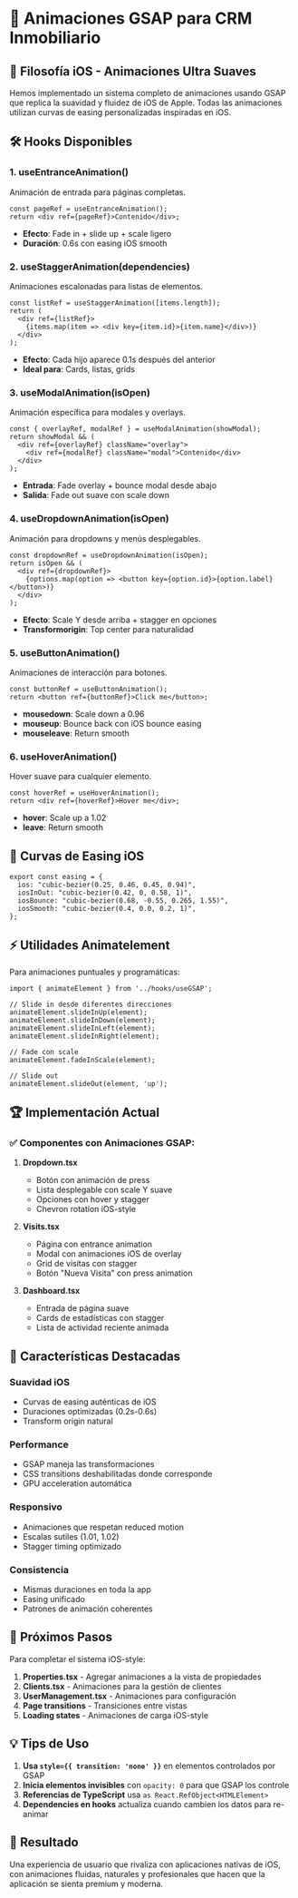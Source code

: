 # 🎨 Animaciones GSAP para CRM Inmobiliario

## 📱 **Filosofía iOS - Animaciones Ultra Suaves**

Hemos implementado un sistema completo de animaciones usando GSAP que replica la suavidad y fluidez de iOS de Apple. Todas las animaciones utilizan curvas de easing personalizadas inspiradas en iOS.

## 🛠️ **Hooks Disponibles**

### 1. **useEntranceAnimation()**
Animación de entrada para páginas completas.
```tsx
const pageRef = useEntranceAnimation();
return <div ref={pageRef}>Contenido</div>;
```
- **Efecto**: Fade in + slide up + scale ligero
- **Duración**: 0.6s con easing iOS smooth

### 2. **useStaggerAnimation(dependencies)**
Animaciones escalonadas para listas de elementos.
```tsx
const listRef = useStaggerAnimation([items.length]);
return (
  <div ref={listRef}>
    {items.map(item => <div key={item.id}>{item.name}</div>)}
  </div>
);
```
- **Efecto**: Cada hijo aparece 0.1s después del anterior
- **Ideal para**: Cards, listas, grids

### 3. **useModalAnimation(isOpen)**
Animación específica para modales y overlays.
```tsx
const { overlayRef, modalRef } = useModalAnimation(showModal);
return showModal && (
  <div ref={overlayRef} className="overlay">
    <div ref={modalRef} className="modal">Contenido</div>
  </div>
);
```
- **Entrada**: Fade overlay + bounce modal desde abajo
- **Salida**: Fade out suave con scale down

### 4. **useDropdownAnimation(isOpen)**
Animación para dropdowns y menús desplegables.
```tsx
const dropdownRef = useDropdownAnimation(isOpen);
return isOpen && (
  <div ref={dropdownRef}>
    {options.map(option => <button key={option.id}>{option.label}</button>)}
  </div>
);
```
- **Efecto**: Scale Y desde arriba + stagger en opciones
- **Transformorigin**: Top center para naturalidad

### 5. **useButtonAnimation()**
Animaciones de interacción para botones.
```tsx
const buttonRef = useButtonAnimation();
return <button ref={buttonRef}>Click me</button>;
```
- **mousedown**: Scale down a 0.96
- **mouseup**: Bounce back con iOS bounce easing
- **mouseleave**: Return smooth

### 6. **useHoverAnimation()**
Hover suave para cualquier elemento.
```tsx
const hoverRef = useHoverAnimation();
return <div ref={hoverRef}>Hover me</div>;
```
- **hover**: Scale up a 1.02
- **leave**: Return smooth

## 🎯 **Curvas de Easing iOS**

```tsx
export const easing = {
  ios: "cubic-bezier(0.25, 0.46, 0.45, 0.94)",
  iosInOut: "cubic-bezier(0.42, 0, 0.58, 1)",
  iosBounce: "cubic-bezier(0.68, -0.55, 0.265, 1.55)",
  iosSmooth: "cubic-bezier(0.4, 0.0, 0.2, 1)",
};
```

## ⚡ **Utilidades Animatelement**

Para animaciones puntuales y programáticas:

```tsx
import { animateElement } from '../hooks/useGSAP';

// Slide in desde diferentes direcciones
animateElement.slideInUp(element);
animateElement.slideInDown(element);
animateElement.slideInLeft(element);
animateElement.slideInRight(element);

// Fade con scale
animateElement.fadeInScale(element);

// Slide out
animateElement.slideOut(element, 'up');
```

## 🏆 **Implementación Actual**

### ✅ **Componentes con Animaciones GSAP:**

1. **Dropdown.tsx**
   - Botón con animación de press
   - Lista desplegable con scale Y suave
   - Opciones con hover y stagger
   - Chevron rotation iOS-style

2. **Visits.tsx**
   - Página con entrance animation
   - Modal con animaciones iOS de overlay
   - Grid de visitas con stagger
   - Botón "Nueva Visita" con press animation

3. **Dashboard.tsx**
   - Entrada de página suave
   - Cards de estadísticas con stagger
   - Lista de actividad reciente animada

## 🎨 **Características Destacadas**

### **Suavidad iOS**
- Curvas de easing auténticas de iOS
- Duraciones optimizadas (0.2s-0.6s)
- Transform origin natural

### **Performance**
- GSAP maneja las transformaciones
- CSS transitions deshabilitadas donde corresponde
- GPU acceleration automática

### **Responsivo**
- Animaciones que respetan reduced motion
- Escalas sutiles (1.01, 1.02)
- Stagger timing optimizado

### **Consistencia**
- Mismas duraciones en toda la app
- Easing unificado
- Patrones de animación coherentes

## 🚀 **Próximos Pasos**

Para completar el sistema iOS-style:

1. **Properties.tsx** - Agregar animaciones a la vista de propiedades
2. **Clients.tsx** - Animaciones para la gestión de clientes
3. **UserManagement.tsx** - Animaciones para configuración
4. **Page transitions** - Transiciones entre vistas
5. **Loading states** - Animaciones de carga iOS-style

## 💡 **Tips de Uso**

1. **Usa `style={{ transition: 'none' }}`** en elementos controlados por GSAP
2. **Inicia elementos invisibles** con `opacity: 0` para que GSAP los controle
3. **Referencias de TypeScript** usa `as React.RefObject<HTMLElement>`
4. **Dependencies en hooks** actualiza cuando cambien los datos para re-animar

## 🎯 **Resultado**

Una experiencia de usuario que rivaliza con aplicaciones nativas de iOS, con animaciones fluidas, naturales y profesionales que hacen que la aplicación se sienta premium y moderna.
